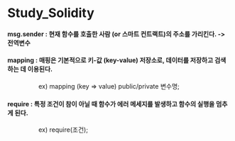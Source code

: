 # Study_Solidity

#### msg.sender : 현재 함수를 호출한 사람 (or 스마트 컨트랙트)의 주소를 가리킨다. -> 전역변수

#### mapping : 매핑은 기본적으로 키-값 (key-value) 저장소로, 데이터를 저장하고 검색하는 데 이용된다.<br>
     ex) mapping (key => value) public/private 변수명;
#### require : 특정 조건이 참이 아닐 때 함수가 에러 메세지를 발생하고 함수의 실행을 멈추게 된다.
     ex) require(조건);
